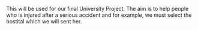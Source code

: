 This will be used for our final University Project. The aim is to help people who is injured after a serious accident and for example, we must select the hostital which we will sent her.